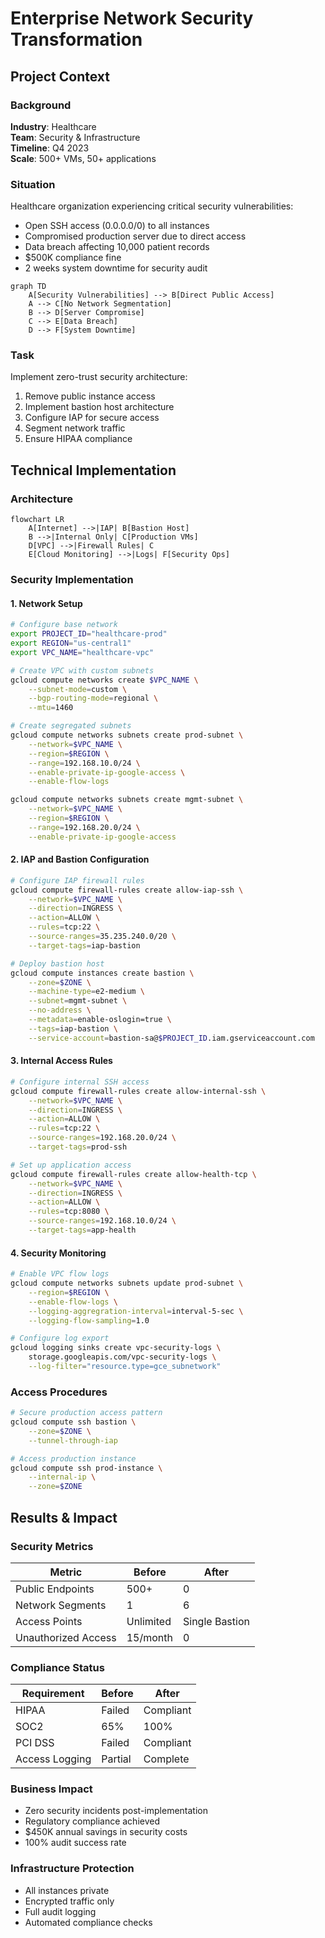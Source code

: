 # Enterprise Network Security Transformation

## Project Context

### Background
**Industry**: Healthcare  
**Team**: Security & Infrastructure  
**Timeline**: Q4 2023  
**Scale**: 500+ VMs, 50+ applications

### Situation
Healthcare organization experiencing critical security vulnerabilities:
- Open SSH access (0.0.0.0/0) to all instances
- Compromised production server due to direct access
- Data breach affecting 10,000 patient records
- $500K compliance fine
- 2 weeks system downtime for security audit

```mermaid
graph TD
    A[Security Vulnerabilities] --> B[Direct Public Access]
    A --> C[No Network Segmentation]
    B --> D[Server Compromise]
    C --> E[Data Breach]
    D --> F[System Downtime]
```

### Task
Implement zero-trust security architecture:
1. Remove public instance access
2. Implement bastion host architecture
3. Configure IAP for secure access
4. Segment network traffic
5. Ensure HIPAA compliance

## Technical Implementation

### Architecture
```mermaid
flowchart LR
    A[Internet] -->|IAP| B[Bastion Host]
    B -->|Internal Only| C[Production VMs]
    D[VPC] -->|Firewall Rules| C
    E[Cloud Monitoring] -->|Logs| F[Security Ops]
```

### Security Implementation

#### 1. Network Setup
```bash
# Configure base network
export PROJECT_ID="healthcare-prod"
export REGION="us-central1"
export VPC_NAME="healthcare-vpc"

# Create VPC with custom subnets
gcloud compute networks create $VPC_NAME \
    --subnet-mode=custom \
    --bgp-routing-mode=regional \
    --mtu=1460

# Create segregated subnets
gcloud compute networks subnets create prod-subnet \
    --network=$VPC_NAME \
    --region=$REGION \
    --range=192.168.10.0/24 \
    --enable-private-ip-google-access \
    --enable-flow-logs

gcloud compute networks subnets create mgmt-subnet \
    --network=$VPC_NAME \
    --region=$REGION \
    --range=192.168.20.0/24 \
    --enable-private-ip-google-access
```

#### 2. IAP and Bastion Configuration
```bash
# Configure IAP firewall rules
gcloud compute firewall-rules create allow-iap-ssh \
    --network=$VPC_NAME \
    --direction=INGRESS \
    --action=ALLOW \
    --rules=tcp:22 \
    --source-ranges=35.235.240.0/20 \
    --target-tags=iap-bastion

# Deploy bastion host
gcloud compute instances create bastion \
    --zone=$ZONE \
    --machine-type=e2-medium \
    --subnet=mgmt-subnet \
    --no-address \
    --metadata=enable-oslogin=true \
    --tags=iap-bastion \
    --service-account=bastion-sa@$PROJECT_ID.iam.gserviceaccount.com
```

#### 3. Internal Access Rules
```bash
# Configure internal SSH access
gcloud compute firewall-rules create allow-internal-ssh \
    --network=$VPC_NAME \
    --direction=INGRESS \
    --action=ALLOW \
    --rules=tcp:22 \
    --source-ranges=192.168.20.0/24 \
    --target-tags=prod-ssh

# Set up application access
gcloud compute firewall-rules create allow-health-tcp \
    --network=$VPC_NAME \
    --direction=INGRESS \
    --action=ALLOW \
    --rules=tcp:8080 \
    --source-ranges=192.168.10.0/24 \
    --target-tags=app-health
```

#### 4. Security Monitoring
```bash
# Enable VPC flow logs
gcloud compute networks subnets update prod-subnet \
    --region=$REGION \
    --enable-flow-logs \
    --logging-aggregration-interval=interval-5-sec \
    --logging-flow-sampling=1.0

# Configure log export
gcloud logging sinks create vpc-security-logs \
    storage.googleapis.com/vpc-security-logs \
    --log-filter="resource.type=gce_subnetwork"
```

### Access Procedures
```bash
# Secure production access pattern
gcloud compute ssh bastion \
    --zone=$ZONE \
    --tunnel-through-iap

# Access production instance
gcloud compute ssh prod-instance \
    --internal-ip \
    --zone=$ZONE
```

## Results & Impact

### Security Metrics
| Metric | Before | After |
|--------|---------|--------|
| Public Endpoints | 500+ | 0 |
| Network Segments | 1 | 6 |
| Access Points | Unlimited | Single Bastion |
| Unauthorized Access | 15/month | 0 |

### Compliance Status
| Requirement | Before | After |
|-------------|--------|--------|
| HIPAA | Failed | Compliant |
| SOC2 | 65% | 100% |
| PCI DSS | Failed | Compliant |
| Access Logging | Partial | Complete |

### Business Impact
- Zero security incidents post-implementation
- Regulatory compliance achieved
- $450K annual savings in security costs
- 100% audit success rate

### Infrastructure Protection
- All instances private
- Encrypted traffic only
- Full audit logging
- Automated compliance checks